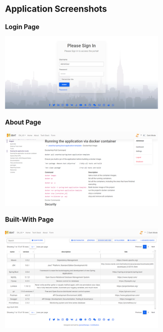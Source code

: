 # Application Screenshots

## Login Page

[![Login](images/app-ui/login.PNG)](images/app-ui/login.PNG)

## About Page

[![About](images/app-ui/about.PNG)](images/app-ui/about.PNG)

## Built-With Page

[![Built With](images/app-ui/built-with.png)](images/app-ui/built-with.png)